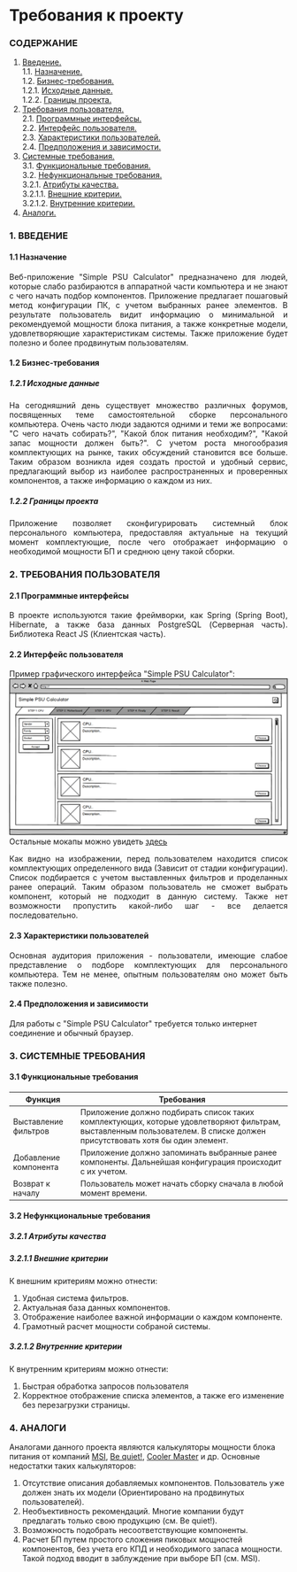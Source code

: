 # Требования к проекту
### СОДЕРЖАНИЕ
  1. [Введение.](#1) <br>
    1.1. [Назначение.](#1.1) <br>
    1.2. [Бизнес-требования.](#1.2) <br>
      1.2.1. [Исходные данные.](#1.2.1) <br>
      1.2.2. [Границы проекта.](#1.2.2) <br>
  2. [Требования пользователя.](#2) <br>
    2.1. [Программные интерфейсы.](#2.1) <br>
    2.2. [Интерфейс пользователя.](#2.2) <br>
    2.3. [Характеристики пользователей.](#2.3) <br>
    2.4. [Предположения и зависимости.](#2.4) <br>
  3. [Системные требования.](#3) <br>
    3.1. [Функциональные требования.](#3.1) <br>
    3.2. [Нефункциональные требования.](#3.2) <br>
      3.2.1. [Атрибуты качества.](3.2.1) <br>
      3.2.1.1. [Внешние критерии.](3.2.1.1) <br>
      3.2.1.2. [Внутренние критерии.](3.2.1.2) <br>
  4. [Аналоги.](#4) <br>
  
### 1. ВВЕДЕНИЕ <a name="1"></a>
#### 1.1 Назначение <a name="1.1"></a>
<p align="justify">Веб-приложение "Simple PSU Calculator" предназначено для людей, которые слабо разбираются в аппаратной части компьютера и не знают с чего начать подбор компонентов. Приложение предлагает пошаговый метод конфигурации ПК, с учетом выбранных ранее элементов. В результате пользователь видит информацию о минимальной и рекомендуемой мощности блока питания, а также конкретные модели, удовлетворяющие характеристикам системы. Также приложение будет полезно и более продвинутым пользователям.</p>

#### 1.2 Бизнес-требования <a name="1.2"></a>
##### 1.2.1 Исходные данные <a name="1.2.1"></a>
<p align="justify">На сегодняшний день существует множество различных форумов, посвященных теме самостоятельной сборке персонального компьютера. Очень часто люди задаются одними и теми же вопросами: "С чего начать собирать?", "Какой блок питания необходим?", "Какой запас мощности должен быть?". С учетом роста многообразия комплектующих на рынке, таких обсуждений становится все больше. Таким образом возникла идея создать простой и удобный сервис, предлагающий выбор из наиболее распространенных и проверенных компонентов, а также информацию о каждом из них.</p>

##### 1.2.2 Границы проекта <a name="1.2.2"></a>
<p align="justify">Приложение позволяет сконфигурировать системный блок персонального компьютера, предоставляя актуальные на текущий момент комплектующие, после чего отображает информацию о необходимой мощности БП и среднюю цену такой сборки.</p>

### 2. ТРЕБОВАНИЯ ПОЛЬЗОВАТЕЛЯ <a name="2"></a>
#### 2.1 Программные интерфейсы <a name="2.1"></a>
<p align="justify">В проекте используются такие фреймворки, как Spring (Spring Boot), Hibernate, а также база данных PostgreSQL (Серверная часть). Библиотека React JS (Клиентская часть).</p>

#### 2.2 Интерфейс пользователя <a name="2.2"></a>
Пример графического интерфейса "Simple PSU Calculator":
![Step 1](./Mockups/1.%20Step1.png)
Остальные мокапы можно увидеть [здесь](https://github.com/VladMigura/SimplePSUCalculator/tree/master/Documents/Mockups)<br>
<p align="justify">Как видно на изображении, перед пользователем находится список комплектующих определенного вида (Зависит от стадии конфигурации). Список подбирается с учетом выставленных фильтров и проделанных ранее операций. Таким образом пользователь не сможет выбрать компонент, который не подходит в данную систему. Также нет возможности пропустить какой-либо шаг - все делается последовательно.</p>

#### 2.3 Характеристики пользователей <a name="2.3"></a>
<p align="justify">Основная аудитория приложения - пользователи, имеющие слабое представление о подборе комплектующих для персонального компьютера. Тем не менее, опытным пользователям оно может быть также полезно.</p>

#### 2.4 Предположения и зависимости <a name="2.4"></a>
Для работы с "Simple PSU Calculator" требуется только интернет соединение и обычный браузер. 

### 3. СИСТЕМНЫЕ ТРЕБОВАНИЯ <a name="3"></a>
#### 3.1 Функциональные требования <a name="3.1"></a>
| Функция | Требования | 
|---|---|
| Выставление фильтров | Приложение должно подбирать список таких комплектующих, которые удовлетворяют фильтрам, выставленным пользователем. В списке должен присутствовать хотя бы один элемент.
| Добавление компонента | Приложение должно запоминать выбранные ранее компоненты. Дальнейшая конфигурация происходит с их учетом.
| Возврат к началу | Пользователь может начать сборку сначала в любой момент времени.

#### 3.2 Нефункциональные требования <a name="3.2"></a>
##### 3.2.1 Атрибуты качества <a name="3.2.1"></a>
##### 3.2.1.1 Внешние критерии <a name="3.2.1.1"></a>
К внешним критериям можно отнести:
1. Удобная система фильтров.<br>
2. Актуальная база данных компонентов.<br>
3. Отображение наиболее важной информации о каждом компоненте.<br>
4. Грамотный расчет мощности собраной системы.
##### 3.2.1.2 Внутренние критерии <a name="3.2.1.2"></a>
К внутренним критериям можно отнести:
1. Быстрая обработка запросов пользователя</br>
2. Корректное отображение списка элементов, а также его изменение без перезагрузки страницы.
### 4. АНАЛОГИ <a name="4"></a>
Аналогами данного проекта являются калькуляторы мощности блока питания от компаний [MSI](https://ru.msi.com/calculator), [Be quiet!](https://www.bequiet.com/ru/psucalculator), [Cooler Master](http://www.coolermaster.com/power-supply-calculator/) и др. Основные недостатки таких калькуляторов:
1. Отсутствие описания добавляемых компонентов. Пользователь уже должен знать их модели (Ориентировано на продвинутых пользователей). 
2. Необъективность рекомендаций. Многие компании будут предлагать только свою продукцию (см. Be quiet!).
3. Возможность подобрать несоответствующие компоненты.
4. Расчет БП путем простого сложения пиковых мощностей компонентов, без учета его КПД и необходимого запаса мощности. Такой подход вводит в заблуждение при выборе БП (см. MSI).
